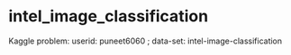 # intel_image_classification
Kaggle problem: userid: puneet6060 ; data-set: intel-image-classification
